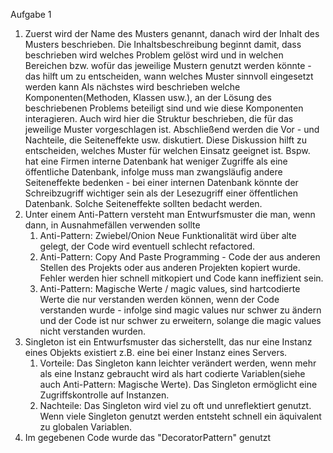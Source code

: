 Aufgabe 1
1) Zuerst wird der Name des Musters genannt, danach wird der Inhalt des Musters beschrieben.
Die Inhaltsbeschreibung beginnt damit, dass beschrieben wird welches Problem gelöst wird und in welchen Bereichen
bzw. wofür das jeweilige Mustern genutzt werden könnte - das hilft um zu entscheiden, wann welches Muster sinnvoll 
eingesetzt werden kann
Als nächstes wird beschrieben welche Komponenten(Methoden, Klassen usw.), an der Lösung des beschriebenen Problems 
beteiligt sind und wie
diese Komponenten interagieren. Auch wird hier die Struktur beschrieben, die für das jeweilige Muster 
vorgeschlagen ist.
Abschließend werden die Vor - und Nachteile, die Seiteneffekte usw. diskutiert.
Diese Diskussion hilft zu entscheiden, welches Muster für welchen Einsatz geeignet ist.
Bspw. hat eine Firmen interne Datenbank hat weniger Zugriffe als eine öffentliche Datenbank, infolge 
muss man zwangsläufig andere Seiteneffekte bedenken - bei einer internen Datenbank könnte der 
Schreibzugriff wichtiger sein als der Lesezugriff einer öffentlichen Datenbank. Solche Seiteneffekte
sollten bedacht werden.
2) Unter einem Anti-Pattern versteht man Entwurfsmuster die man, wenn dann, in Ausnahmefällen
verwenden sollte 
   1. Anti-Pattern: Zwiebel/Onion Neue Funktionalität wird über alte gelegt, der Code wird
   eventuell schlecht refactored. 
   2. Anti-Pattern: Copy And Paste Programming - Code der aus anderen Stellen des Projekts
   oder aus anderen Projekten kopiert wurde. Fehler werden hier schnell mitkopiert und Code kann ineffizient sein.
   3. Anti-Pattern: Magische Werte / magic values, sind hartcodierte Werte die nur verstanden werden können,
   wenn der Code verstanden wurde - infolge sind magic values nur schwer zu ändern und der Code ist nur schwer zu 
   erweitern, solange die magic values nicht verstanden wurden.
3) Singleton ist ein Entwurfsmuster das sicherstellt, das nur eine Instanz eines Objekts existiert z.B. eine
bei einer Instanz eines Servers.
   1) Vorteile: Das Singleton kann leichter verändert werden, wenn mehr als eine Instanz gebraucht wird als 
   hart codierte Variablen(siehe auch Anti-Pattern: Magische Werte). Das Singleton ermöglicht eine Zugriffskontrolle 
   auf Instanzen.
   2) Nachteile: Das Singleton wird viel zu oft und unreflektiert genutzt. Wenn viele Singleton genutzt werden 
   entsteht schnell ein äquivalent zu globalen Variablen.
4) Im gegebenen Code wurde das "DecoratorPattern" genutzt
 